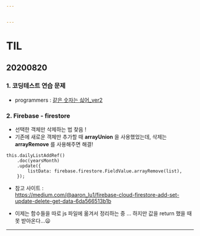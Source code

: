 ```yaml
---


---
```


<h1 id="til">TIL</h1>
<h2 id="section">20200820</h2>
<h3 id="코딩테스트-연습-문제">1. 코딩테스트 연습 문제</h3>
<ul>
<li>programmers : <a href="https://github.com/jina95/TIL/blob/master/Algorithm/LEVEL%201/%EA%B0%99%EC%9D%80%20%EC%88%AB%EC%9E%90%EB%8A%94%20%EC%8B%AB%EC%96%B4_ver2.html">같은 숫자는 싫어_ver2</a></li>
</ul>
<h3 id="firebase---firestore">2. Firebase - firestore</h3>
<ul>
<li>선택한 객체만 삭제하는 법 찾음 !</li>
<li>기존에 새로운 객체만 추가할 때 <strong>arrayUnion</strong> 을 사용했었는데, 삭제는 <strong>arrayRemove</strong> 를 사용해주면 해결!</li>
</ul>
<pre class=" language-javascript"><code class="prism  language-javascript"><span class="token keyword">this</span><span class="token punctuation">.</span><span class="token function">dailyListAddRef</span><span class="token punctuation">(</span><span class="token punctuation">)</span>
	<span class="token punctuation">.</span><span class="token function">doc</span><span class="token punctuation">(</span>yearsMonth<span class="token punctuation">)</span>
	<span class="token punctuation">.</span><span class="token function">update</span><span class="token punctuation">(</span><span class="token punctuation">{</span>
		listData<span class="token punctuation">:</span> firebase<span class="token punctuation">.</span>firestore<span class="token punctuation">.</span>FieldValue<span class="token punctuation">.</span><span class="token function">arrayRemove</span><span class="token punctuation">(</span>list<span class="token punctuation">)</span><span class="token punctuation">,</span>
	<span class="token punctuation">}</span><span class="token punctuation">)</span><span class="token punctuation">;</span>
</code></pre>
<ul>
<li>
<p>참고 사이트 :<br>
<a href="https://medium.com/@aaron_lu1/firebase-cloud-firestore-add-set-update-delete-get-data-6da566513b1b">https://medium.com/@aaron_lu1/firebase-cloud-firestore-add-set-update-delete-get-data-6da566513b1b</a></p>
</li>
<li>
<p>이제는 함수들을 따로 js 파일에 옮겨서 정리하는 중 … 하지만 값을 return 했을 때 못 받아온다…😦</p>
</li>
</ul>
<hr>

